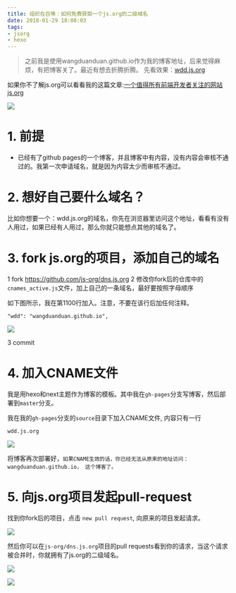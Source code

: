 ```yaml
---
title: 组织在召唤：如何免费获取一个js.org的二级域名
date: 2018-01-29 18:08:03
tags:
- jsorg
- hexo
---
```


> 之前我是使用wangduanduan.github.io作为我的博客地址，后来觉得麻烦，有把博客关了。最近有想去折腾折腾。
先看效果：[wdd.js.org](https://wdd.js.org)

如果你不了解js.org可以看看我的这篇文章:[一个值得所有前端开发者关注的网站js.org](https://segmentfault.com/a/1190000008342301)

![](https://wdd.js.org/img/images/20180129182103_Avcxhn_Jietu20180129-182047.jpeg)

# 1. 前提
- 已经有了github pages的一个博客，并且博客中有内容，没有内容会审核不通过的。我第一次申请域名，就是因为内容太少而审核不通过。

# 2. 想好自己要什么域名？
比如你想要一个：wdd.js.org的域名，你先在浏览器里访问这个地址，看看有没有人用过，如果已经有人用过，那么你就只能想点其他的域名了。

# 3. fork js.org的项目，添加自己的域名
1 fork https://github.com/js-org/dns.js.org
2 修改你fork后的仓库中的`cnames_active.js`文件，加上自己的一条域名，最好要按照字母顺序

如下图所示，我在第1100行加入。注意，不要在该行后加任何注释。
```
"wdd": "wangduanduan.github.io",
```

![](https://wdd.js.org/img/images/20180129182555_tx71OV_Jietu20180129-182542.jpeg)

3 commit

# 4. 加入CNAME文件
我是用hexo和next主题作为博客的模板。其中我在`gh-pages`分支写博客，然后部署到`master`分支。

我在我的`gh-pages`分支的`source`目录下加入CNAME文件, 内容只有一行

```
wdd.js.org
```

![](https://wdd.js.org/img/images/20180129183216_aPl2ld_Jietu20180129-183209.jpeg)

将博客再次部署好，`如果CNAME生效的话，你已经无法从原来的地址访问：wangduanduan.github.io， 这个博客了。`

# 5. 向js.org项目发起pull-request
找到你fork后的项目，点击 `new pull request`, 向原来的项目发起请求。

![](https://wdd.js.org/img/images/20180129190011_xvkHec_Jietu20180129-185938.jpeg)

然后你可以在`js-org/dns.js.org`项目的pull requests看到你的请求，当这个请求被合并时，你就拥有了js.org的二级域名。

![](https://wdd.js.org/img/images/20180129190308_0cZZwM_Jietu20180129-190255.jpeg)


![](https://wdd.js.org/img/images/20180129190454_9BnL7F_Jietu20180129-190449.jpeg)
